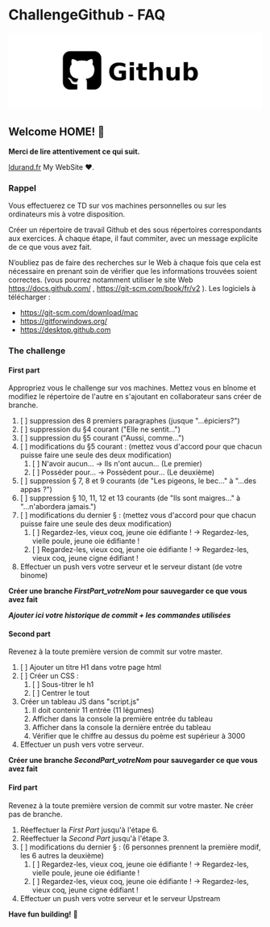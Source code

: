 # ChallengeGithub - FAQ

![Logo Github utilisé pour la FAQ](./ressources/github.jpg)

## Welcome HOME! 👋

**Merci de lire attentivement ce qui suit.**


[ldurand.fr](https://www.ldurand.fr) My WebSite ♥.



### Rappel

Vous effectuerez ce TD sur vos machines personnelles ou sur les ordinateurs mis à votre disposition. 

Créer un répertoire de travail Github et des sous répertoires correspondants aux exercices. 
À chaque étape, il faut commiter, avec un message explicite de ce que vous avez fait.

N’oubliez pas de faire des recherches sur le Web à chaque fois que cela est nécessaire en prenant soin de vérifier que les informations trouvées soient correctes. (vous pourrez notamment utiliser le site Web https://docs.github.com/ , https://git-scm.com/book/fr/v2 ).
Les logiciels à télécharger : 
* https://git-scm.com/download/mac
* https://gitforwindows.org/
* https://desktop.github.com

### The challenge

#### First part
Appropriez vous le challenge sur vos machines.
Mettez vous en bînome et modifiez le répertoire de l'autre en s'ajoutant en collaborateur sans créer de branche.

1. [ ] suppression des 8 premiers paragraphes (jusque "...épiciers?")
2. [ ] suppression du §4 courant ("Elle ne sentit...")
3. [ ] suppression du §5 courant ("Aussi, comme...")
4. [ ] modifications du §5 courant : (mettez vous d'accord pour que chacun puisse faire une seule des deux modification)
    1. [ ] N'avoir aucun... -> Ils n'ont aucun... (Le premier)
    2. [ ] Posséder pour... -> Possèdent pour… (Le deuxième)
5. [ ] suppression § 7, 8 et 9 courants (de "Les pigeons, le bec..." à "...des appas ?")
6. [ ] suppression § 10, 11, 12 et 13 courants (de "Ils sont maigres..." à "...n'abordera jamais.")
7. [ ] modifications du dernier § : (mettez vous d'accord pour que chacun puisse faire une seule des deux modification)
    1. [ ] Regardez-les, vieux coq, jeune oie édifiante ! -> Regardez-les, vielle poule, jeune oie édifiante !
    2. [ ] Regardez-les, vieux coq, jeune oie édifiante ! -> Regardez-les, vieux coq, jeune cigne édifiant !
8. Effectuer un push vers votre serveur et le serveur distant (de votre binome)

**Créer une branche _FirstPart_votreNom_ pour sauvegarder ce que vous avez fait**

***Ajouter ici votre historique de commit + les commandes utilisées***

#### Second part

Revenez à la toute première version de commit sur votre master.

1. [ ] Ajouter un titre H1 dans votre page html
2. [ ] Créer un CSS :
    1. [ ] Sous-titrer le h1
    2. [ ] Centrer le tout
3. Créer un tableau JS dans "script.js"
    1. Il doit contenir 11 entrée (11 légumes)
    2. Afficher dans la console la première entrée du tableau
    3. Afficher dans la console la dernière entrée du tableau
    4. Vérifier que le chiffre au dessus du poème est supérieur à 3000
4. Effectuer un push vers votre serveur.


**Créer une branche _SecondPart_votreNom_ pour sauvegarder ce que vous avez fait**


#### Fird part

Revenez à la toute première version de commit sur votre master.
Ne créer pas de branche.

1. Réeffectuer la _First Part_ jusqu'à l'étape 6.
2. Réeffectuer la _Second Part_ jusqu'à l'étape 3.
3. [ ] modifications du dernier § : (6 personnes prennent la première modif, les 6 autres la deuxième)
    1. [ ] Regardez-les, vieux coq, jeune oie édifiante ! -> Regardez-les, vielle poule, jeune oie édifiante !
    2. [ ] Regardez-les, vieux coq, jeune oie édifiante ! -> Regardez-les, vieux coq, jeune cigne édifiant !
4. Effectuer un push vers votre serveur et le serveur Upstream

**Have fun building!** 🚀
